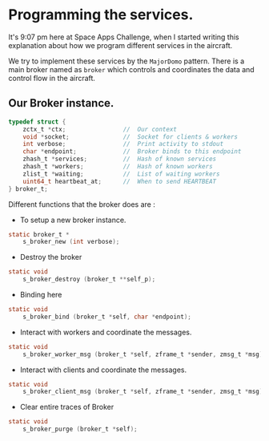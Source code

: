 # Programming the services.

It's 9:07 pm here at Space Apps Challenge, when I started writing this explanation about how we program different services in the aircraft.

We try to implement these services by the `MajorDomo` pattern. There is a main broker named as `broker` which controls and coordinates the data and control flow in the aircraft.

## Our Broker instance.

```c
typedef struct {
    zctx_t *ctx;                //  Our context
    void *socket;               //  Socket for clients & workers
    int verbose;                //  Print activity to stdout
    char *endpoint;             //  Broker binds to this endpoint
    zhash_t *services;          //  Hash of known services
    zhash_t *workers;           //  Hash of known workers
    zlist_t *waiting;           //  List of waiting workers
    uint64_t heartbeat_at;      //  When to send HEARTBEAT
} broker_t;
```

Different functions that the broker does are :

* To setup a new broker instance.
```c
static broker_t *
    s_broker_new (int verbose);
```

* Destroy the broker
```c
static void
    s_broker_destroy (broker_t **self_p);
```

* Binding here
```c
static void
    s_broker_bind (broker_t *self, char *endpoint);
```

* Interact with workers and coordinate the messages.
```c
static void
    s_broker_worker_msg (broker_t *self, zframe_t *sender, zmsg_t *msg);
```

* Interact with clients and coordinate the messages.
```c
static void
    s_broker_client_msg (broker_t *self, zframe_t *sender, zmsg_t *msg);
```

* Clear entire traces of Broker
```c
static void
    s_broker_purge (broker_t *self);
```
